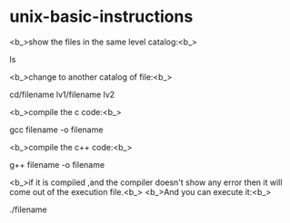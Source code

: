 # unix-basic-instructions


<b_>show the files in the same level catalog:<b_>

ls

<b_>change to another catalog of file:<b_>

cd/filename lv1/filename lv2

<b_>compile the c code:<b_>

gcc filename -o filename

<b_>compile the c++ code:<b_>

g++ filename -o filename

<b_>if it is compiled ,and the compiler doesn't show any error then it will come out of the execution file.<b_>
<b_>And you can execute it:<b_>

./filename
